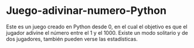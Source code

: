 # Juego-adivinar-numero-Python
Este es un juego creado en Python desde 0, en el cual el objetivo es que el jugador adivine el número entre el 1 y el 1000.  Existe un modo solitario y de dos jugadores, también pueden verse las estadísticas.
